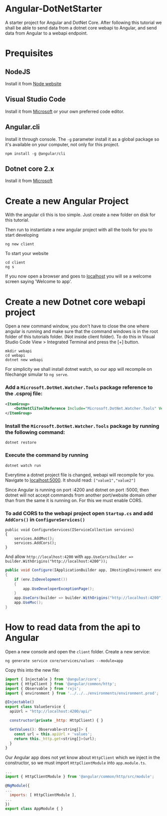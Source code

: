# Angular-DotNetStarter
A starter project for Angular and DotNet Core.
After following this tutorial we shall be able to send data from a dotnet core webapi to Angular, and send data from Angular to a webapi endpoint.

# Prequisites
## NodeJS
Install it from [Node website](http://nodejs.org/)
## Visual Studio Code
Install it from [Microsoft](https://code.visualstudio.com) or your own preferred code editor.
## Angular.cli
Install it through console. The `-g` parameter install it as a global package so it's available on your computer, not only for this project.
```console
npm install -g @angular/cli
```
## Dotnet core 2.x
Install it from [Microsoft](https://www.microsoft.com/net/learn/get-started/)

# Create a new Angular Project
With the angular cli this is too simple. Just create a new folder on disk for this tutorial.

Then run to instantiate a new angular project with all the tools for you to start developing
```console
ng new client
```

To start your website
```console
cd client
ng s
```

If you now open a browser and goes to [localhost](http://localhost:4200) you will se a welcome screen saying 'Welcome to app'.

# Create a new Dotnet core webapi project
Open a new command window, you don't have to close the one where angular is running and make sure that the command windows is in the root folder of this tutorials folder. (Not inside client folder). To do this in Visual Studio Code View > Integrated Terminal and press the [+] button.
```console
mkdir webapi
cd webapi
dotnet new webapi
```
For simplicity we shall install dotnet watch, so our app will recompile on filechange simular to `ng serve`.
### Add a `Microsoft.DotNet.Watcher.Tools` package reference to the .csproj file:


```xml
<ItemGroup>
    <DotNetCliToolReference Include="Microsoft.DotNet.Watcher.Tools" Version="2.0.0" />
</ItemGroup> 
```
### Install the `Microsoft.DotNet.Watcher.Tools` package by running the following command:
```console
dotnet restore
```
### Execute the command by running
```console
dotnet watch run
```
Everytime a dotnet project file is changed, webapi will recompile for you.
Navigate to [localhost:5000](http://localhost:5000/api/values).
It should read: `["value1","value2"]`

Since Angular is running on port :4200 and dotnet on port :5000, then dotnet will not accept commands from another port/website domain other than from the same it is running on. For this we must enable CORS.
### To add CORS to the webapi project open `Startup.cs` and add `AddCors()` in `ConfigureServices()`
```Csharp
public void ConfigureServices(IServiceCollection services)
{
    services.AddMvc();
    services.AddCors();
}
```
And allow `http://localhost:4200` with `app.UseCors(builder => builder.WithOrigins("http://localhost:4200"));`
```csharp
public void Configure(IApplicationBuilder app, IHostingEnvironment env)
{
    if (env.IsDevelopment())
    {
        app.UseDeveloperExceptionPage();
    }
    app.UseCors(builder => builder.WithOrigins("http://localhost:4200").AllowAnyHeader().AllowAnyMethod());
    app.UseMvc();
}
```

# How to read data from the api to Angular
Open a new console and open the `client` folder. Create a new service:
```console
ng generate service core/services/values --module=app
```
Copy this into the new file:
```javascript
import { Injectable } from '@angular/core';
import { HttpClient } from '@angular/common/http';
import { Observable } from 'rxjs';
import { environment } from '../../../environments/environment.prod';

@Injectable()
export class ValueService {
  apiUrl = "http://localhost:4200/api/"

  constructor(private _http: HttpClient) { }

  GetValues(): Observable<string[]> {
    const url = this.apiUrl + 'values';
    return this._http.get<string[]>(url);
  }
}
```
Our Angular app does not yet know about `HttpClient` which we inject in the constructor, so we must import `HttpClientModule` into `app.module.ts`.
```javascript
...
import { HttpClientModule } from '@angular/common/http/src/module';

@NgModule({
...
  imports: [ HttpClientModule ],
...
})
export class AppModule { }
```